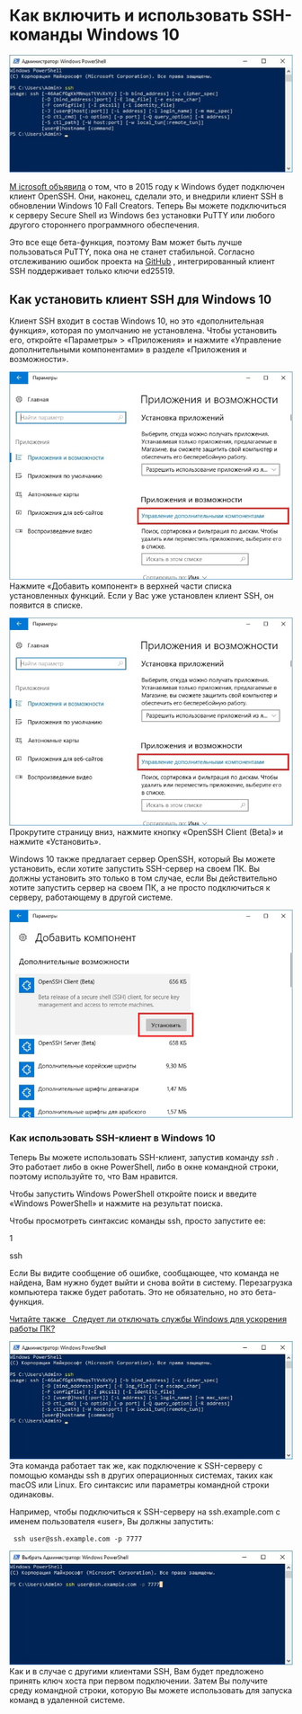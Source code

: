 # Как включить и использовать SSH-команды Windows 10

 [ ![Как включить и использовать SSH-команды Windows 10](/images/3a7ec90f6d30669b8373c998cf0a3a29.jpg) ](https://guidepc.ru/wp-content/uploads/2017/12/wsi-imageoptim-0DJ3ik6kF6dGZ3lx0eD7.jpg) 

 [ M icrosoft объявила](https://blogs.msdn.microsoft.com/powershell/2015/06/03/looking-forward-microsoft-support-for-secure-shell-ssh/) о том, что в 2015 году к Windows будет подключен клиент OpenSSH. Они, наконец, сделали это, и внедрили клиент SSH в обновлении Windows 10 Fall Creators. Теперь Вы можете подключиться к серверу Secure Shell из Windows без установки PuTTY или любого другого стороннего программного обеспечения.

Это все еще бета-функция, поэтому Вам может быть лучше пользоваться PuTTY, пока она не станет стабильной. Согласно отслеживанию ошибок проекта на [GitHub](https://github.com/PowerShell/Win32-OpenSSH/issues/973) , интегрированный клиент SSH поддерживает только ключи ed25519.

## Как установить клиент SSH для Windows 10

Клиент SSH входит в состав Windows 10, но это «дополнительная функция», которая по умолчанию не установлена. Чтобы установить его, откройте «Параметры» > «Приложения» и нажмите «Управление дополнительными компонентами» в разделе «Приложения и возможности».

 [ ![Как включить и использовать SSH-команды Windows 10](/images/67e4f1a3a0d3a2f6d8d49152af3f6d10.jpg) ](https://guidepc.ru/wp-content/uploads/2017/12/wsi-imageoptim-qjZ9fsfOFlLN0sEwpOsZ.jpg)   
Нажмите «Добавить компонент» в верхней части списка установленных функций. Если у Вас уже установлен клиент SSH, он появится в списке.

 [ ![Как включить и использовать SSH-команды Windows 10](/images/67e4f1a3a0d3a2f6d8d49152af3f6d10.jpg) ](https://guidepc.ru/wp-content/uploads/2017/12/wsi-imageoptim-qjZ9fsfOFlLN0sEwpOsZ.jpg)   
Прокрутите страницу вниз, нажмите кнопку «OpenSSH Client (Beta)» и нажмите «Установить».

Windows 10 также предлагает сервер OpenSSH, который Вы можете установить, если хотите запустить SSH-сервер на своем ПК. Вы должны установить это только в том случае, если Вы действительно хотите запустить сервер на своем ПК, а не просто подключиться к серверу, работающему в другой системе.

 [ ![Как включить и использовать SSH-команды Windows 10](/images/32abdacf26398f36843223109fc58aaf.jpg) ](https://guidepc.ru/wp-content/uploads/2017/12/wsi-imageoptim-FRSrFy9ajtqfvoH6Ft41.jpg) 

### Как использовать SSH-клиент в Windows 10

Теперь Вы можете использовать SSH-клиент, запустив команду _ssh_ . Это работает либо в окне PowerShell, либо в окне командной строки, поэтому используйте то, что Вам нравится.

Чтобы запустить Windows PowerShell откройте поиск и введите «Windows PowerShell» и нажмите на результат поиска.

Чтобы просмотреть синтаксис команды ssh, просто запустите ее:

1

 ssh 

Если Вы видите сообщение об ошибке, сообщающее, что команда не найдена, Вам нужно будет выйти и снова войти в систему. Перезагрузка компьютера также будет работать. Это не обязательно, но это бета-функция.

 [ Читайте также   Следует ли отключать службы Windows для ускорения работы ПК? ](https://guidepc.ru/windows/sleduet-li-otklyuchat-sluzhby-windows-dlya-uskoreniya-raboty-pk/) 

 [ ![Как включить и использовать SSH-команды Windows 10](/images/d59ea98b10eb2bfe2a6419701977717b.jpg) ](https://guidepc.ru/wp-content/uploads/2017/12/wsi-imageoptim-0DJ3ik6kF6dGZ3lx0eD7.jpg)   
Эта команда работает так же, как подключение к SSH-серверу с помощью команды ssh в других операционных системах, таких как macOS или Linux. Его синтаксис или параметры командной строки одинаковы.

Например, чтобы подключиться к SSH-серверу на ssh.example.com с именем пользователя «user», Вы должны запустить:

```
 ssh user@ssh.example.com -p 7777 
```

 [ ![Как включить и использовать SSH-команды Windows 10](/images/03e9a76814f7dcc9d7c452ca3e57317b.jpg) ](https://guidepc.ru/wp-content/uploads/2017/12/wsi-imageoptim-AsFND223OhN5sv92G2b1.jpg)   
Как и в случае с другими клиентами SSH, Вам будет предложено принять ключ хоста при первом подключении. Затем Вы получите среду командной строки, которую Вы можете использовать для запуска команд в удаленной системе.